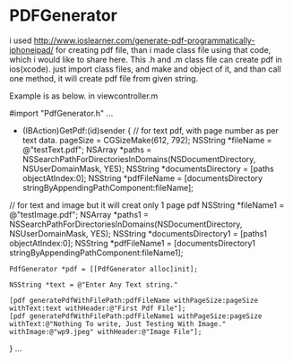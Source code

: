 PDFGenerator
============
i used http://www.ioslearner.com/generate-pdf-programmatically-iphoneipad/ for creating pdf file, than i made class file using that code, which i would like to share here.
This .h and .m class file can create pdf in ios(xcode). just import class files, and make and object of it, and than call one method, it will create pdf file from given string.
 
 Example is as below.
 in viewcontroller.m
 
 #import "PdfGenerator.h"
 ... 
 - (IBAction)GetPdf:(id)sender
{
// for text pdf, with page number as per text data.
    pageSize = CGSizeMake(612, 792);
    NSString *fileName = @"testText.pdf";
    NSArray *paths = NSSearchPathForDirectoriesInDomains(NSDocumentDirectory, NSUserDomainMask, YES);
    NSString *documentsDirectory = [paths objectAtIndex:0];
    NSString *pdfFileName = [documentsDirectory stringByAppendingPathComponent:fileName];

// for text and image but it will creat only 1 page pdf
    NSString *fileName1 = @"testImage.pdf";
    NSArray *paths1 = NSSearchPathForDirectoriesInDomains(NSDocumentDirectory, NSUserDomainMask, YES);
    NSString *documentsDirectory1 = [paths1 objectAtIndex:0];
    NSString *pdfFileName1 = [documentsDirectory1 stringByAppendingPathComponent:fileName1];
    
    PdfGenerator *pdf = [[PdfGenerator alloc]init];
    
    NSString *text = @"Enter Any Text string."
    
    [pdf generatePdfWithFilePath:pdfFileName withPageSize:pageSize withText:text withHeader:@"First Pdf File"];
    [pdf generatePdfWithFilePath:pdfFileName1 withPageSize:pageSize withText:@"Nothing To write, Just Testing With Image." withImage:@"wp9.jpeg" withHeader:@"Image File"];
}
...
